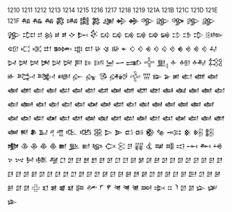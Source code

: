 1210 1211 1212 1213 1214 1215 1216 1217 1218 1219 121A 121B 121C 121D 121E 121F
𒄀
𒄁
𒄂
𒄃
𒄄
𒄅
𒄆
𒄇
𒄈
𒄉
𒄊
𒄋
𒄌
𒄍
𒄎
𒄏
𒄐
𒄑
𒄒
𒄓
𒄔
𒄕
𒄖
𒄗
𒄘
𒄙
𒄚
𒄛
𒄜
𒄝
𒄞
𒄟
𒄠
𒄡
𒄢
𒄣
𒄤
𒄥
𒄦
𒄧
𒄨
𒄩
𒄪
𒄫
𒄬
𒄭
𒄮
𒄯
𒄰
𒄱
𒄲
𒄳
𒄴
𒄵
𒄶
𒄷
𒄸
𒄹
𒄺
𒄻
𒄼
𒄽
𒄾
𒄿
𒅀
𒅁
𒅂
𒅃
𒅄
𒅅
𒅆
𒅇
𒅈
𒅉
𒅊
𒅋
𒅌
𒅍
𒅎
𒅏
𒅐
𒅑
𒅒
𒅓
𒅔
𒅕
𒅖
𒅗
𒅘
𒅙
𒅚
𒅛
𒅜
𒅝
𒅞
𒅟
𒅠
𒅡
𒅢
𒅣
𒅤
𒅥
𒅦
𒅧
𒅨
𒅩
𒅪
𒅫
𒅬
𒅭
𒅮
𒅯
𒅰
𒅱
𒅲
𒅳
𒅴
𒅵
𒅶
𒅷
𒅸
𒅹
𒅺
𒅻
𒅼
𒅽
𒅾
𒅿
𒆀
𒆁
𒆂
𒆃
𒆄
𒆅
𒆆
𒆇
𒆈
𒆉
𒆊
𒆋
𒆌
𒆍
𒆎
𒆏
𒆐
𒆑
𒆒
𒆓
𒆔
𒆕
𒆖
𒆗
𒆘
𒆙
𒆚
𒆛
𒆜
𒆝
𒆞
𒆟
𒆠
𒆡
𒆢
𒆣
𒆤
𒆥
𒆦
𒆧
𒆨
𒆩
𒆪
𒆫
𒆬
𒆭
𒆮
𒆯
𒆰
𒆱
𒆲
𒆳
𒆴
𒆵
𒆶
𒆷
𒆸
𒆹
𒆺
𒆻
𒆼
𒆽
𒆾
𒆿
𒇀
𒇁
𒇂
𒇃
𒇄
𒇅
𒇆
𒇇
𒇈
𒇉
𒇊
𒇋
𒇌
𒇍
𒇎
𒇏
𒇐
𒇑
𒇒
𒇓
𒇔
𒇕
𒇖
𒇗
𒇘
𒇙
𒇚
𒇛
𒇜
𒇝
𒇞
𒇟
𒇠
𒇡
𒇢
𒇣
𒇤
𒇥
𒇦
𒇧
𒇨
𒇩
𒇪
𒇫
𒇬
𒇭
𒇮
𒇯
𒇰
𒇱
𒇲
𒇳
𒇴
𒇵
𒇶
𒇷
𒇸
𒇹
𒇺
𒇻
𒇼
𒇽
𒇾
𒇿
